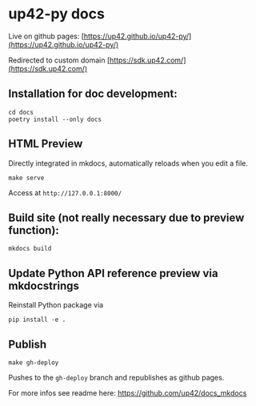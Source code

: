 # up42-py docs

Live on github pages:
[https://up42.github.io/up42-py/](https://up42.github.io/up42-py/)

Redirected to custom domain [https://sdk.up42.com/](https://sdk.up42.com/)

## Installation for doc development:
```
cd docs
poetry install --only docs
```

## HTML Preview
Directly integrated in mkdocs, automatically reloads when you edit a file.
```
make serve
```
Access at `http://127.0.0.1:8000/`

## Build site (not really necessary due to preview function):
```
mkdocs build
```

## Update Python API reference preview via mkdocstrings
Reinstall Python package via
```
pip install -e .
```

## Publish
```
make gh-deploy
```
Pushes to the `gh-deploy` branch and republishes as github pages.

For more infos see readme here:
https://github.com/up42/docs_mkdocs
